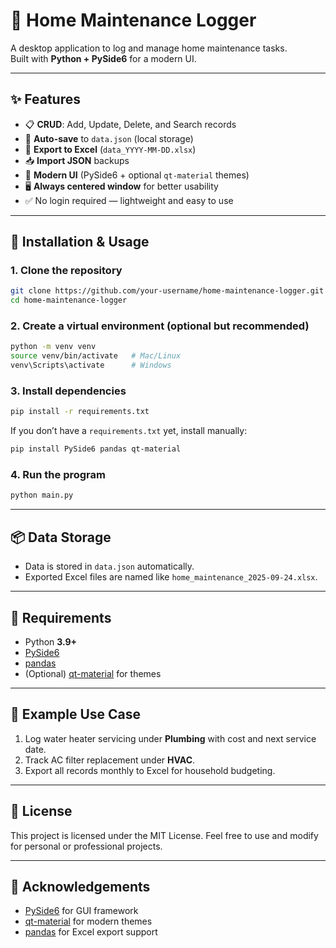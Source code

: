 # 🏡 Home Maintenance Logger

A desktop application to log and manage home maintenance tasks.  
Built with **Python + PySide6** for a modern UI.  

---

## ✨ Features
- 📋 **CRUD**: Add, Update, Delete, and Search records  
- 💾 **Auto-save** to `data.json` (local storage)  
- 📂 **Export to Excel** (`data_YYYY-MM-DD.xlsx`)  
- 📥 **Import JSON** backups  
- 🎨 **Modern UI** (PySide6 + optional `qt-material` themes)  
- 🖥 **Always centered window** for better usability  
- ✅ No login required — lightweight and easy to use  

---

## 🚀 Installation & Usage

### 1. Clone the repository
```bash
git clone https://github.com/your-username/home-maintenance-logger.git
cd home-maintenance-logger
````

### 2. Create a virtual environment (optional but recommended)

```bash
python -m venv venv
source venv/bin/activate   # Mac/Linux
venv\Scripts\activate      # Windows
```

### 3. Install dependencies

```bash
pip install -r requirements.txt
```

If you don’t have a `requirements.txt` yet, install manually:

```bash
pip install PySide6 pandas qt-material
```

### 4. Run the program

```bash
python main.py
```

---

## 📦 Data Storage

* Data is stored in `data.json` automatically.
* Exported Excel files are named like `home_maintenance_2025-09-24.xlsx`.

---

## 🔑 Requirements

* Python **3.9+**
* [PySide6](https://pypi.org/project/PySide6/)
* [pandas](https://pypi.org/project/pandas/)
* (Optional) [qt-material](https://pypi.org/project/qt-material/) for themes

---

## 📘 Example Use Case

1. Log water heater servicing under **Plumbing** with cost and next service date.
2. Track AC filter replacement under **HVAC**.
3. Export all records monthly to Excel for household budgeting.

---

## 📄 License

This project is licensed under the MIT License.
Feel free to use and modify for personal or professional projects.

---

## 🙌 Acknowledgements

* [PySide6](https://doc.qt.io/qtforpython/) for GUI framework
* [qt-material](https://github.com/UN-GCPDS/qt-material) for modern themes
* [pandas](https://pandas.pydata.org/) for Excel export support
